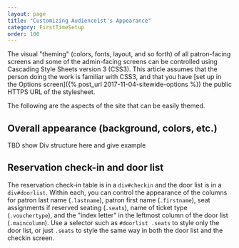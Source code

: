 ```yaml
---
layout: page
title: "Customizing Audience1st's Appearance"
category: FirstTimeSetup
order: 100
---
```


The visual "theming" (colors, fonts, layout, and so forth) of all
patron-facing screens and some of the admin-facing screens can be
controlled using Cascading Style Sheets version 3 (CSS3).  This
article assumes that the person doing the work is familiar with 
CSS3, and that you have [set up in the Options screen]({% post_url
2017-11-04-sitewide-options %}) the public HTTPS URL of the
stylesheet.

The following are the aspects of the site that can be easily themed.

## Overall appearance (background, colors, etc.)

TBD show Div structure here and give example

## Reservation check-in and door list

The reservation check-in table is in a `div#checkin` and the door list
is in a `div#doorlist`.  Within each, you can control the appearance
of the columns for patron last name (`.lastname`), patron first name
(`.firstname`), seat assignments if reserved seating (`.seats`), name
of ticket type (`.vouchertype`), and the "index letter" in the
leftmost column of the door list (`.maincolumn`).  Use a selector such
as `#doorlist .seats` to style only the door list, or just `.seats` to
style the same way in both the door list and the checkin screen.
